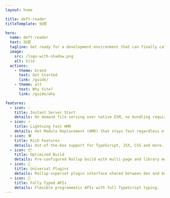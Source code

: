 ```yaml
---
layout: home

title: deft-reader
titleTemplate: 玩呢

hero:
  name: deft-reader
  text: 玩呢
  tagline: Get ready for a development environment that can finally catch up with you.
  image:
    src: /logo-with-shadow.png
    alt: Vite
  actions:
    - theme: brand
      text: Get Started
      link: /guide/
    - theme: alt
      text: Why Vite?
      link: /guide/why

features:
  - icon: 💡
    title: Instant Server Start
    details: On demand file serving over native ESM, no bundling required!
  - icon: ⚡️
    title: Lightning Fast HMR
    details: Hot Module Replacement (HMR) that stays fast regardless of app size.
  - icon: 🛠️
    title: Rich Features
    details: Out-of-the-box support for TypeScript, JSX, CSS and more.
  - icon: 📦
    title: Optimized Build
    details: Pre-configured Rollup build with multi-page and library mode support.
  - icon: 🔩
    title: Universal Plugins
    details: Rollup-superset plugin interface shared between dev and build.
  - icon: 🔑
    title: Fully Typed APIs
    details: Flexible programmatic APIs with full TypeScript typing.
---
```


<script setup>
import { onMounted } from 'vue'

onMounted(() => {
  const urlParams = new URLSearchParams(window.location.search)
  if (urlParams.get('uwu') != null) {
    const img = document.querySelector('.VPHero .VPImage.image-src')
    img.src = '/logo-uwu.png'
    img.alt = 'Vite Kawaii Logo by @icarusgkx'
  }
})
</script>
